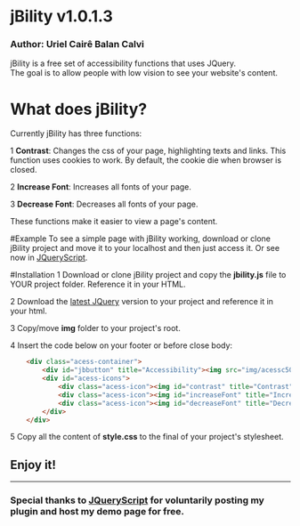 # jBility v1.0.1.3
### Author: Uriel Cairê Balan Calvi
jBility is a free set of accessibility functions that uses JQuery.  
The goal is to allow people with low vision to see your website's content.

# What does jBility?
Currently jBility has three functions:

1 **Contrast**: Changes the css of your page, highlighting texts and links. This function uses cookies to work. By default, the cookie die when browser is closed.

2 **Increase Font**: Increases all fonts of your page.

3 **Decrease Font**: Decreases all fonts of your page.

These functions make it easier to view a page's content.

#Example
To see a simple page with jBility working, download or clone jBility project and move it to your localhost and then just access it. 
Or see now in [JQueryScript](http://www.jqueryscript.net/demo/jQuery-Plugin-For-Better-Page-Accessibility-Readability-jbility/ "jBility demo").

#Installation
1 Download or clone jBility project and copy the **jbility.js** file to YOUR project folder. Reference it in your HTML.

2 Download the [latest JQuery] version to your project and reference it in your html.

3 Copy/move **img** folder to your project's root.

4 Insert the code below on your footer or before close body:
``` html
	<div class="acess-container">
        <div id="jbbutton" title="Accessibility"><img src="img/acessc50.png"></div>
        <div id="acess-icons">
            <div class="acess-icon"><img id="contrast" title="Contrast" src="img/contraste40.png"/></div>
            <div class="acess-icon"><img id="increaseFont" title="Increase Font" src="img/fontsma40.png"/></div>
            <div class="acess-icon"><img id="decreaseFont" title="Decrease Font" src="img/fontsme40.png"/></div>
        </div>
    </div>
```
5 Copy all the content of **style.css** to the final of your project's stylesheet.

## Enjoy it!
---
### Special thanks to [JQueryScript](http://www.jqueryscript.net/ "JQueryScript") for voluntarily posting my plugin and host my demo page for free.

[latest JQuery]: http://jquery.com/